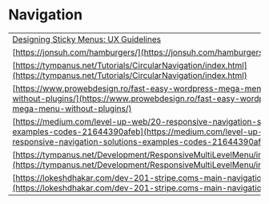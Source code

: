 # Navigation

|                                                                                                                                                                                                  |         |
| ------------------------------------------------------------------------------------------------------------------------------------------------------------------------------------------------ | ------- |
| [Designing Sticky Menus: UX Guidelines](https://www.smashingmagazine.com/2023/05/sticky-menus-ux-guidelines/?ref=web-design-weekly.com)                                                          | 5/17/23 |
| [https://jonsuh.com/hamburgers/](https://jonsuh.com/hamburgers/)                                                                                                                                 |         |
| [https://tympanus.net/Tutorials/CircularNavigation/index.html](https://tympanus.net/Tutorials/CircularNavigation/index.html)                                                                     |         |
| [https://www.prowebdesign.ro/fast-easy-wordpress-mega-menu-without-plugins/](https://www.prowebdesign.ro/fast-easy-wordpress-mega-menu-without-plugins/)                                         |         |
| [https://medium.com/level-up-web/20-responsive-navigation-solutions-examples-codes-21644390afeb](https://medium.com/level-up-web/20-responsive-navigation-solutions-examples-codes-21644390afeb) |         |
| [https://tympanus.net/Development/ResponsiveMultiLevelMenu/index.html#](https://tympanus.net/Development/ResponsiveMultiLevelMenu/index.html)                                                    |         |
| [https://lokeshdhakar.com/dev-201-stripe.coms-main-navigation/](https://lokeshdhakar.com/dev-201-stripe.coms-main-navigation/)                                                                   |         |
